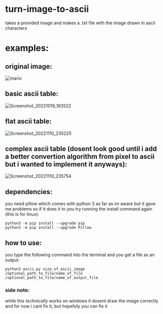 # turn-image-to-ascii
takes a provided image and makes a .txt file with the image drawn in ascii characters

# examples: 
## original image:
![mario](https://user-images.githubusercontent.com/51734410/196738211-15f0d688-c5a6-40a2-bbba-a215015df8c6.jpg) 

## basic ascii table:
![Screenshot_20221019_183522](https://user-images.githubusercontent.com/51734410/196738083-60bcaa2f-69e7-4a53-8645-de6acd53ba64.png)

## flat ascii table:
![Screenshot_20221110_235225](https://user-images.githubusercontent.com/51734410/201214006-16602d63-dbea-4f01-9a58-78981cb51d01.png)

## complex ascii table (dosent look good until i add a better convertion algorithm from pixel to ascii but i wanted to implement it anyways):
![Screenshot_20221110_235754](https://user-images.githubusercontent.com/51734410/201214517-a745733c-e753-4c21-8d90-1d5d18f3101c.png)

## dependencies:
you need pillow which comes with python 3 as far as im aware but it gave me problems so if it does it to you try running the install command again (this is for linux):

```
python3 -m pip install --upgrade pip
python3 -m pip install --upgrade Pillow
```

## how to use:
you type the following command into the terminal and you get a file as an output:
```
python3 ascii.py size_of_ascii_image /optional_path_to_file/name_of_file /optional_path_to_file/name_of_output_file
```

### side note:
while this *technically* works on windows it dosent draw the image correctly and for now i cant fix it, but hopefuly you can fix it
